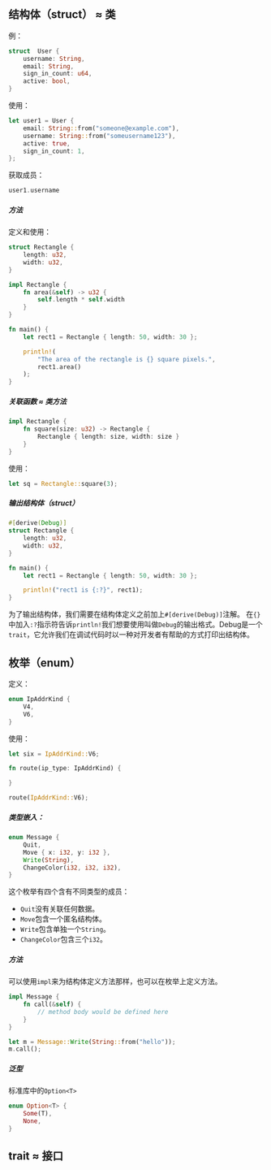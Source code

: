 


## 结构体（struct） ≈ 类

例：

```rust
struct  User {
    username: String,
    email: String,
    sign_in_count: u64,
    active: bool,
}
```

使用：

```rust
let user1 = User {
    email: String::from("someone@example.com"),
    username: String::from("someusername123"),
    active: true,
    sign_in_count: 1,
};
```

获取成员：

```rust
user1.username
```


##### 方法

定义和使用：

```rust
struct Rectangle {
    length: u32,
    width: u32,
}

impl Rectangle {
    fn area(&self) -> u32 {
        self.length * self.width
    }
}

fn main() {
    let rect1 = Rectangle { length: 50, width: 30 };

    println!(
        "The area of the rectangle is {} square pixels.",
        rect1.area()
    );
}
```

##### 关联函数 ≈ 类方法

```rust
impl Rectangle {
    fn square(size: u32) -> Rectangle {
        Rectangle { length: size, width: size }
    }
}
```

使用：

```rust
let sq = Rectangle::square(3);
```

##### 输出结构体（struct）

```rust
#[derive(Debug)]
struct Rectangle {
    length: u32,
    width: u32,
}

fn main() {
    let rect1 = Rectangle { length: 50, width: 30 };

    println!("rect1 is {:?}", rect1);
}
```

为了输出结构体，我们需要在结构体定义之前加上`#[derive(Debug)]`注解。
在`{}`中加入`:?`指示符告诉`println!`我们想要使用叫做`Debug`的输出格式。Debug是一个 `trait`，它允许我们在调试代码时以一种对开发者有帮助的方式打印出结构体。




## 枚举（enum）

定义：

```rust
enum IpAddrKind {
    V4,
    V6,
}
```

使用：

```rust
let six = IpAddrKind::V6;

fn route(ip_type: IpAddrKind) { 

}

route(IpAddrKind::V6);
```

##### 类型嵌入：

```rust
enum Message {
    Quit,
    Move { x: i32, y: i32 },
    Write(String),
    ChangeColor(i32, i32, i32),
}
```


这个枚举有四个含有不同类型的成员：

- `Quit`没有关联任何数据。
- `Move`包含一个匿名结构体。
- `Write`包含单独一个`String`。
- `ChangeColor`包含三个`i32`。


##### 方法

可以使用`impl`来为结构体定义方法那样，也可以在枚举上定义方法。

```rust
impl Message {
    fn call(&self) {
        // method body would be defined here
    }
}

let m = Message::Write(String::from("hello"));
m.call();
```

##### 泛型

标准库中的`Option<T>`

```rust
enum Option<T> {
    Some(T),
    None,
}
```


## trait ≈ 接口







